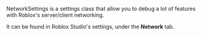 NetworkSettings is a settings class that allow you to debug a lot of features with Roblox's server/client networking.  
  
It can be found in Roblox Studio's settings, under the **Network** tab.